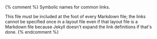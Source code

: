 {% comment %}
Symbolic names for common links.

This file must be included at the foot of every Markdown file; the
links cannot be specified once in a layout file even if that layout
file is a Markdown file because Jekyll doesn't expand the link
definitions if that's done.
{% endcomment %}

[authorea]: https://www.authorea.com/

[branch-per-feature]: https://www.atlassian.com/git/tutorials/comparing-workflows/feature-branch-workflow
[bryan-jenny]: https://jennybryan.org/
[build-tools]: https://en.wikipedia.org/wiki/List_of_build_automation_software

[capes-gerard]: https://github.com/gcapes
[citable-code]: https://guides.github.com/activities/citable-code/
[cm]: http://commonmark.org/
[code-smells-and-feels]: https://github.com/jennybc/code-smells-and-feels
[covenant]: https://www.contributor-covenant.org

[dc]: https://datacarpentry.org/
[docker]: https://en.wikipedia.org/wiki/Docker_(software)
[dryad]: https://datadryad.org/
[dursi-jonathan]: https://www.dursi.ca/
[dursi-pattern-rules]: https://github.com/ljdursi/make_pattern_rules

[f1000-research]: https://f1000research.com/
[figshare]: https://figshare.com/
[format-r]: https://yihui.name/formatr/

[gfm]: https://help.github.com/articles/github-flavored-markdown/
[github]: http://github.com
[github-pages]: https://pages.github.com/
[gnu-make]: http://www.gnu.org/software/make/
[go-fair]: https://www.go-fair.org/fair-principles/
[google-docs]: https://en.wikipedia.org/wiki/Google_Docs,_Sheets,_and_Slides

[huff-katy]: http://katyhuff.github.io/
[huff-testing]: https://github.com/katyhuff/python-testing

[insight]: https://www.insightdatascience.com/

[jekyll]: https://jekyllrb.com/
[joss]: https://joss.theoj.org/
[jupyter]: http://jupyter.org/

[latex]: http://www.latex-project.org/
[libreoffice]: https://www.libreoffice.org/
[lint]: https://en.wikipedia.org/wiki/Lint_(software)

[make]: https://www.gnu.org/software/make/
[markdown]: https://en.wikipedia.org/wiki/Markdown
[mathjax]: https://www.mathjax.org/
[ms-word]: https://en.wikipedia.org/wiki/Microsoft_Word

[orwells-rules]: https://en.wikipedia.org/wiki/Politics_and_the_English_Language#Remedy_of_Six_Rules
[osf]: https://osf.io/
[overleaf]: https://www.overleaf.com/

[pandoc]: https://pandoc.org/
[pep-8]: https://www.python.org/dev/peps/pep-0008/
[poisot-timothee]: http://poisotlab.io/
[pytest-mpl]: https://github.com/matplotlib/pytest-mpl
[python-travis-tutorial]: https://www.smartfile.com/blog/testing-python-with-travis-ci/

[r-markdown]: https://rmarkdown.rstudio.com/
[readthedocs]: https://docs.readthedocs.io/en/latest/
[roles-variables]: http://www.cs.joensuu.fi/~saja/var_roles/role_intro.html

[shapiro-wilk]: https://en.wikipedia.org/wiki/Shapiro%E2%80%93Wilk_test
[snakemake]: https://snakemake.readthedocs.io/
[sphinx]: http://www.sphinx-doc.org/en/master/
[standage-daniel]: https://standage.github.io/
[swc]: http://software-carpentry.org
[swc-make]: https://github.com/swcarpentry/make-novice

[tables-generator]: https://www.tablesgenerator.com/
[tdda-site]: http://www.tdda.info/
[tf-idf]: https://en.wikipedia.org/wiki/Tf%E2%80%93idf
[travis-ci]: https://travis-ci.org/

[wilson-greg]: http://third-bit.com

[yaml]: https://en.wikipedia.org/wiki/YAML

[zenodo]: https://zenodo.org/
[zipfs-law]: http://en.wikipedia.org/wiki/Zipf%27s_law
